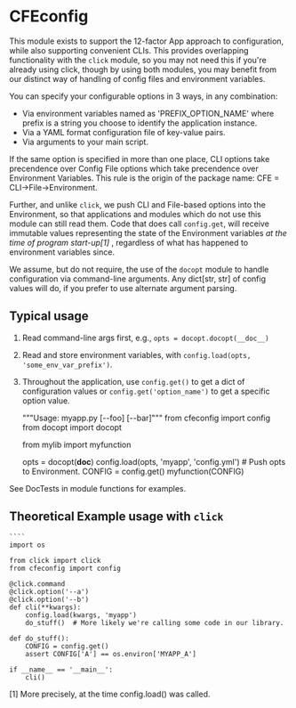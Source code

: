 # CFEconfig

This module exists to support the 12-factor App approach to configuration,
while also supporting convenient CLIs. This provides overlapping
functionality with the `click` module, so you may not need this if you're
already using click, though by using both modules, you may benefit from our
distinct way of handling of config files and environment variables.

You can specify your configurable options in 3 ways, in any combination:
 - Via environment variables named as 'PREFIX_OPTION_NAME' where prefix is a
 string you choose to identify the application instance.
 - Via a YAML format configuration file of key-value pairs.
 - Via arguments to your main script.

If the same option is specified in more than one place,
CLI options take precendence over Config File options which take
precendence over Environment Variables. This rule is the origin of the
package name: CFE = CLI->File->Environment.

Further, and unlike `click`, we push CLI and File-based options into the
Environment, so that applications and modules which do not use this module
can still read them. Code that does call `config.get`, will receive immutable
values representing the state of the Environment variables *at the time of
program start-up[1]* , regardless of what has happened to environment
variables since.

We assume, but do not require, the use of the `docopt` module to handle
configuration via command-line arguments. Any dict[str, str] of config values
will do, if you prefer to use alternate argument parsing.

## Typical usage

1. Read command-line args first, e.g., `opts = docopt.docopt(__doc__)`
2. Read and store environment variables, with
   `config.load(opts, 'some_env_var_prefix')`.
3. Throughout the application, use `config.get()` to get a dict of
   configuration values or `config.get('option_name')` to get a specific option value.

    """Usage: myapp.py [--foo] [--bar]"""
    from cfeconfig import config
    from docopt import docopt

    from mylib import myfunction

    opts = docopt(__doc__)
    config.load(opts, 'myapp', 'config.yml')  # Push opts to Environment.
    CONFIG = config.get()
    myfunction(CONFIG)


See DocTests in module functions for examples.


## Theoretical Example usage with `click`

    ````
    import os

    from click import click
    from cfeconfig import config

    @click.command
    @click.option('--a')
    @click.option('--b')
    def cli(**kwargs):
        config.load(kwargs, 'myapp')
        do_stuff()  # More likely we're calling some code in our library.

    def do_stuff():
        CONFIG = config.get()
        assert CONFIG['A'] == os.environ['MYAPP_A']

    if __name__ == '__main__':
        cli()


[1] More precisely, at the time config.load() was called.
